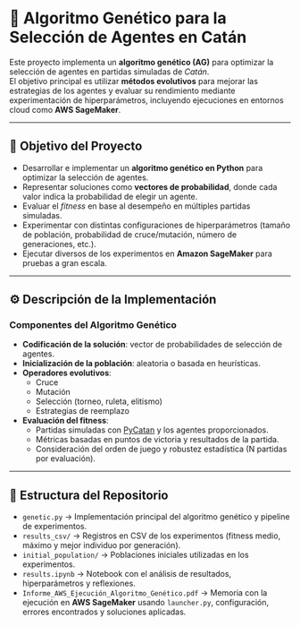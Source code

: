 # 🧬 Algoritmo Genético para la Selección de Agentes en Catán

Este proyecto implementa un **algoritmo genético (AG)** para optimizar la selección de agentes en partidas simuladas de *Catán*.  
El objetivo principal es utilizar **métodos evolutivos** para mejorar las estrategias de los agentes y evaluar su rendimiento mediante experimentación de hiperparámetros, incluyendo ejecuciones en entornos cloud como **AWS SageMaker**.

---

## 🎯 Objetivo del Proyecto

- Desarrollar e implementar un **algoritmo genético en Python** para optimizar la selección de agentes.  
- Representar soluciones como **vectores de probabilidad**, donde cada valor indica la probabilidad de elegir un agente.  
- Evaluar el *fitness* en base al desempeño en múltiples partidas simuladas.  
- Experimentar con distintas configuraciones de hiperparámetros (tamaño de población, probabilidad de cruce/mutación, número de generaciones, etc.).  
- Ejecutar diversos de los experimentos en **Amazon SageMaker** para pruebas a gran escala.  

---

## ⚙️ Descripción de la Implementación

### Componentes del Algoritmo Genético
- **Codificación de la solución**: vector de probabilidades de selección de agentes.  
- **Inicialización de la población**: aleatoria o basada en heurísticas.  
- **Operadores evolutivos**:  
  - Cruce  
  - Mutación  
  - Selección (torneo, ruleta, elitismo)  
  - Estrategias de reemplazo  
- **Evaluación del fitness**:  
  - Partidas simuladas con [PyCatan](https://github.com/jaumejordan/PyCatan) y los agentes proporcionados.  
  - Métricas basadas en puntos de victoria y resultados de la partida.  
  - Consideración del orden de juego y robustez estadística (N partidas por evaluación).   

---

## 📂 Estructura del Repositorio

- `genetic.py` → Implementación principal del algoritmo genético y pipeline de experimentos.  
- `results_csv/` → Registros en CSV de los experimentos (fitness medio, máximo y mejor individuo por generación).  
- `initial_population/` → Poblaciones iniciales utilizadas en los experimentos.  
- `results.ipynb` → Notebook con el análisis de resultados, hiperparámetros y reflexiones.  
- `Informe_AWS_Ejecución_Algoritmo_Genético.pdf` → Memoria con la ejecución en **AWS SageMaker** usando `launcher.py`, configuración, errores encontrados y soluciones aplicadas.  

